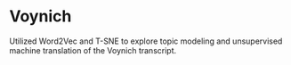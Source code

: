 # Voynich
Utilized Word2Vec and T-SNE to explore topic modeling and unsupervised machine translation of the Voynich transcript.
